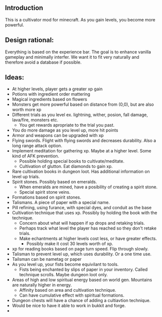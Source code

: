 ## Introduction

This is a cultivator mod for minecraft. As you gain levels, you become more powerful.

## Design rational:

Everything is based on the experience bar.
The goal is to enhance vanilla gameplay and minimally interfer.
We want it to fit very naturally and therefore avoid a database if possible.

## Ideas:

- At higher levels, player gets a greater xp gain
- Potions with ingredient order mattering
- Magical ingredients based on flowers
- Monsters get more powerful based on distance from (0,0), but are also worth more xp
- Different trials as you level ex. lightning, wither, posion, fall damage, lava/fire, monsters etc.
  - You get rewards apropriate to the trial you past.
- You do more damage as you level up, more hit points
- Armor and weapons can be upgraded with xp
- Flying swords. Flight with flying swords and decreases durability. Also a long range attack option.
- Implement meditation for gathering xp. Maybe at a higher level. Some kind of AFK prevention.
  - Possible holding special books to cultivate/meditate.
  - Cultivation of glutton. Eat diamonds to gain xp.
- Rare cultivation books in dungeon loot. Has additional information on level up trials.
- Spirit stones. Possibly based on emeralds.
  - When emeralds are mined, have a posibility of creating a spirit stone.
  - Special spirit stone veins.
- Formations based on spirit stones.
- Talismans. A piece of paper with a special name.
- Pill refining, using furance, with special dyes, and conduit as the base
- Cultivation technique that uses xp. Possibly by holding the book with the technique.
  - Concern about what will happen if xp drops and retaking trials.
  - Perhaps track what level the player has reached so they don't retake trials.
  - Make echantments at higher levels cost less, or have greater effects.
    - Possibly make it cost 30 levels worth of xp.
- xp for reading books based on page turn speed. Flip through slowly.
- Talisman to prevent level up, which uses durability. Or a one time use.
- Tailsman can be nametag or paper
- As you level up, your fists become equivilant to tools.
  - Fists being enchanted by slips of paper in your inventory. Called technique scrolls. Maybe dungeon loot only.
- Areas of high and low spiritual energy based on world gen. Mountains are naturally higher in energy.
  - Affinity based on area and cultivation technique.
  - Can have cumulative effect with spiritual formations.
- Dungeon chests will have a chance of adding a cultiavtion technique.
- Would be nice to have it able to work in bukkit and forge.
- 